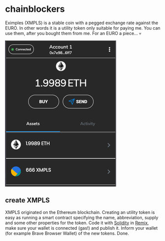 # chainblockers

Eximples (XMPLS) is a stable coin with a pegged exchange rate against the EURO. In other words it is a utility token only suitable for paying me. You can use them, after you bought them from me. For an EURO a piece... 💀

![Eximples (XMPLS)](XMPLS.png)

## create XMPLS

XMPLS originated on the Ethereum blockchain. Creating an utility token is easy as running a smart contract specifying the name, abbreviation, supply and some other properties for the token. Code it with [Solidity](https://docs.soliditylang.org/) in [Remix](https://remix.ethereum.org/), make sure your wallet is connected (gas!) and publish it. Inform your wallet (for example Brave Browser Wallet) of the new tokens. Done.
